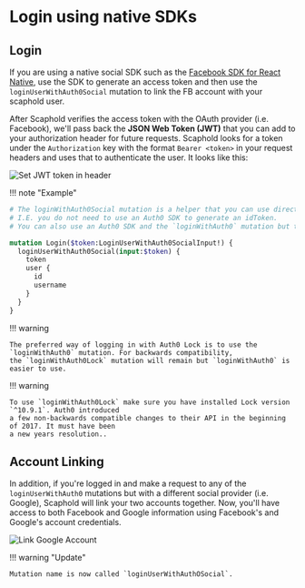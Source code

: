 # Login using native SDKs

## Login

If you are using a native social SDK such as the [Facebook SDK for React Native](https://github.com/facebook/react-native-fbsdk), use the SDK to generate an access token and then use the `loginUserWithAuth0Social` mutation to link the FB account with your scaphold user.

After Scaphold verifies the access token with the OAuth provider (i.e. Facebook), we'll pass back the **JSON Web Token (JWT)** that you can add to your authorization header for future requests.
Scaphold looks for a token under the `Authorization` key with the format `Bearer <token>` in your request headers and uses that to authenticate the user. It looks like this:

![Set JWT token in header](/images/integrations/Insert_Jwt_Header.png)

!!! note "Example"

```graphql
# The loginWithAuth0Social mutation is a helper that you can use directly with native social SDKs.
# I.E. you do not need to use an Auth0 SDK to generate an idToken.
# You can also use an Auth0 SDK and the `loginWithAuth0` mutation but this requires one more step on your side.

mutation Login($token:LoginUserWithAuth0SocialInput!) {
  loginUserWithAuth0Social(input:$token) {
    token
    user {
      id
      username
    }
  }
}
```

!!! warning

    The preferred way of logging in with Auth0 Lock is to use the `loginWithAuth0` mutation. For backwards compatibility,
    the `loginWithAuth0Lock` mutation will remain but `loginWithAuth0` is easier to use.

!!! warning

    To use `loginWithAuth0Lock` make sure you have installed Lock version `^10.9.1`. Auth0 introduced
    a few non-backwards compatible changes to their API in the beginning of 2017. It must have been
    a new years resolution..

## Account Linking

In addition, if you're logged in and make a request to any of the `loginUserWithAuth0` mutations but with a different social provider (i.e. Google),
Scaphold will link your two accounts together. Now, you'll have access to both Facebook and Google information using Facebook's and Google's account credentials.

![Link Google Account](/images/integrations/Link_Google_User.png)

!!! warning "Update"

    Mutation name is now called `loginUserWithAuthOSocial`.